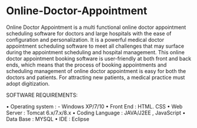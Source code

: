 # Online-Doctor-Appointment


Online Doctor Appointment is a multi functional  online doctor appointment scheduling software for doctors and large hospitals with the ease of configuration and personalization. It is a powerful medical doctor appointment scheduling software to meet all challenges that may surface during the appointment scheduling and hospital management. This online doctor appointment booking software is user-friendly at both front and back ends, which means that the process of booking appointments and scheduling management of online doctor appointment is easy for both the doctors and patients. For attracting new patients, a medical practice must adopt digitization. 


SOFTWARE REQUIREMENTS:

•	Operating system 	: - Windows XP/7/10
•	Front End         :    HTML. CSS
•	Web Server	      :   Tomcat 6.x/7.x/8.x
•	Coding Language	  :  JAVA/J2EE , JavaScript
•	Data Base		      :   MYSQL
•	IDE               :   Eclipse
